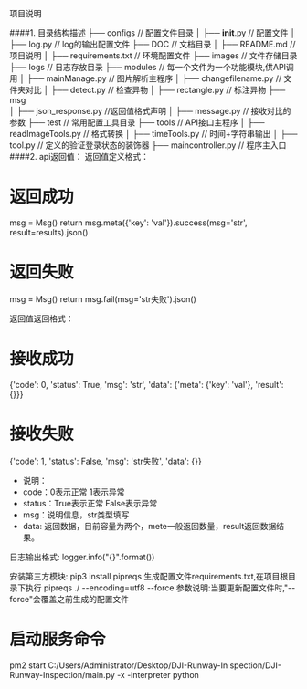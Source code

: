 项目说明

####1. 目录结构描述 
├──  configs               // 配置文件目录
│    ├──  __init__.py        // 配置文件
│    ├──  log.py             // log的输出配置文件
├──  DOC               // 文档目录
│    ├──  README.md    // 项目说明
│    ├──  requirements.txt   // 环境配置文件
├──  images                  // 文件存储目录
├──  logs                  // 日志存放目录
├──  modules                // 每一个文件为一个功能模块,供API调用
│    ├──  mainManage.py          // 图片解析主程序
│    ├──  changefilename.py     // 文件夹对比
│    ├──  detect.py       // 检查异物
│    ├──  rectangle.py     // 标注异物
├──  msg                 
│    ├──  json_response.py   //返回值格式声明
│    ├──  message.py        // 接收对比的参数
├──  test                 // 常用配置工具目录
├──  tools                // API接口主程序
│    ├──  readImageTools.py    // 格式转换
│    ├──  timeTools.py    // 时间+字符串输出
│    ├──  tool.py       // 定义的验证登录状态的装饰器
├──  maincontroller.py    // 程序主入口
####2. api返回值：
返回值定义格式：
# 返回成功
msg = Msg()
return msg.meta({'key': 'val'}).success(msg='str', result=results).json()

# 返回失败
msg = Msg()
return msg.fail(msg='str失败').json()

返回值返回格式：
# 接收成功
{'code': 0, 'status': True, 'msg': 'str', 'data': {'meta': {'key': 'val'}, 'result': {}}}

# 接收失败
{'code': 1, 'status': False, 'msg': 'str失败', 'data': {}}

- 说明： 
- code：0表示正常 1表示异常 
- status：True表示正常 False表示异常
- msg：说明信息，str类型填写
- data: 返回数据，目前容量为两个，mete一般返回数量，result返回数据结果。

日志输出格式:
logger.info("{}".format())

安装第三方模块:
    pip3 install pipreqs
生成配置文件requirements.txt,在项目根目录下执行
    pipreqs ./ --encoding=utf8 --force
参数说明:当要更新配置文件时,"--force"会覆盖之前生成的配置文件

# 启动服务命令
pm2 start C:/Users/Administrator/Desktop/DJI-Runway-In
spection/DJI-Runway-Inspection/main.py -x -interpreter python